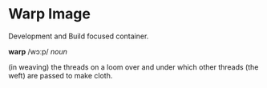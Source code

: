 # Warp Image

Development and Build focused container.

**warp** /wɔːp/ _noun_ 

(in weaving) the threads on a loom over and under which other threads (the weft) are passed to make cloth.

